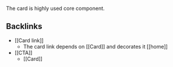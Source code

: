 The card is highly used core component.

## Backlinks
* [[Card link]]
	* The card link depends on [[Card]] and decorates it [[home]]
* [[CTA]]
	* [[Card]]
